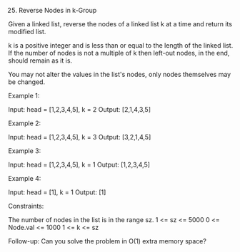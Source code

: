 25. Reverse Nodes in k-Group

Given a linked list, reverse the nodes of a linked list k at a time and return its modified list.

k is a positive integer and is less than or equal to the length of the linked list. If the number of nodes is not a multiple of k then left-out nodes, in the end, should remain as it is.

You may not alter the values in the list's nodes, only nodes themselves may be changed.

 

Example 1:


Input: head = [1,2,3,4,5], k = 2
Output: [2,1,4,3,5]


Example 2:


Input: head = [1,2,3,4,5], k = 3
Output: [3,2,1,4,5]


Example 3:

Input: head = [1,2,3,4,5], k = 1
Output: [1,2,3,4,5]


Example 4:

Input: head = [1], k = 1
Output: [1]
 

Constraints:

The number of nodes in the list is in the range sz.
1 <= sz <= 5000
0 <= Node.val <= 1000
1 <= k <= sz
 

Follow-up: Can you solve the problem in O(1) extra memory space?